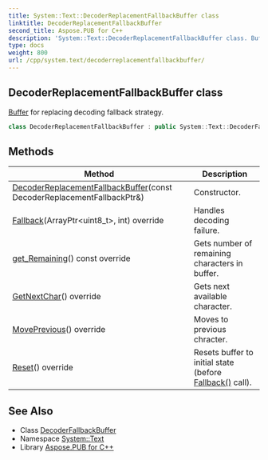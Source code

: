 ```yaml
---
title: System::Text::DecoderReplacementFallbackBuffer class
linktitle: DecoderReplacementFallbackBuffer
second_title: Aspose.PUB for C++
description: 'System::Text::DecoderReplacementFallbackBuffer class. Buffer for replacing decoding fallback strategy in C++.'
type: docs
weight: 800
url: /cpp/system.text/decoderreplacementfallbackbuffer/
---
```

## DecoderReplacementFallbackBuffer class


[Buffer](../../system/buffer/) for replacing decoding fallback strategy.

```cpp
class DecoderReplacementFallbackBuffer : public System::Text::DecoderFallbackBuffer
```

## Methods

| Method | Description |
| --- | --- |
| [DecoderReplacementFallbackBuffer](./decoderreplacementfallbackbuffer/)(const DecoderReplacementFallbackPtr\&) | Constructor. |
| [Fallback](./fallback/)(ArrayPtr\<uint8_t\>, int) override | Handles decoding failure. |
| [get_Remaining](./get_remaining/)() const override | Gets number of remaining characters in buffer. |
| [GetNextChar](./getnextchar/)() override | Gets next available character. |
| [MovePrevious](./moveprevious/)() override | Moves to previous chracter. |
| [Reset](./reset/)() override | Resets buffer to initial state (before [Fallback()](./fallback/) call). |
## See Also

* Class [DecoderFallbackBuffer](../decoderfallbackbuffer/)
* Namespace [System::Text](../)
* Library [Aspose.PUB for C++](../../)
